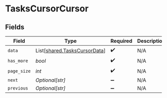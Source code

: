 # TasksCursorCursor


## Fields

| Field                                                                  | Type                                                                   | Required                                                               | Description                                                            | Example                                                                |
| ---------------------------------------------------------------------- | ---------------------------------------------------------------------- | ---------------------------------------------------------------------- | ---------------------------------------------------------------------- | ---------------------------------------------------------------------- |
| `data`                                                                 | List[[shared.TasksCursorData](../../models/shared/taskscursordata.md)] | :heavy_check_mark:                                                     | N/A                                                                    |                                                                        |
| `has_more`                                                             | *bool*                                                                 | :heavy_check_mark:                                                     | N/A                                                                    | false                                                                  |
| `page_size`                                                            | *int*                                                                  | :heavy_check_mark:                                                     | N/A                                                                    | 15                                                                     |
| `next`                                                                 | *Optional[str]*                                                        | :heavy_minus_sign:                                                     | N/A                                                                    |                                                                        |
| `previous`                                                             | *Optional[str]*                                                        | :heavy_minus_sign:                                                     | N/A                                                                    | YXVsdCBhbmQgYSBtYXhpbXVtIG1heF9yZXN1bHRzLol=                           |